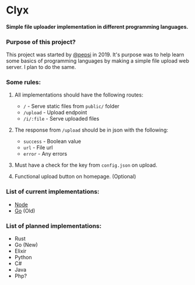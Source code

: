 # Clyx

#### Simple file uploader implementation in different programming languages.

### Purpose of this project?

This project was started by [@pepsi](https://github.com/pepsi) in 2019. It's purpose was to help learn some basics of programming languages by making a simple file upload web server. I plan to do the same.

### Some rules:

1. All implementations should have the following routes:
    - ``/`` - Serve static files from ``public/`` folder
    - ``/upload`` - Upload endpoint
    - ``/i/:file`` - Serve uploaded files

2. The response from ``/upload`` should be in json with the following:
    - ``success`` - Boolean value
    - ``url`` - File url
    - ``error`` - Any errors

3. Must have a check for the key from ``config.json`` on upload.

4. Functional upload button on homepage. (Optional)

### List of current implementations:

- [Node](https://github.com/AnotherZane/clyx/tree/node)
- [Go](https://github.com/AnotherZane/clyx/tree/go) (Old)


### List of planned implementations:

- Rust
- Go (New)
- Elixir
- Python
- C#
- Java
- Php?
